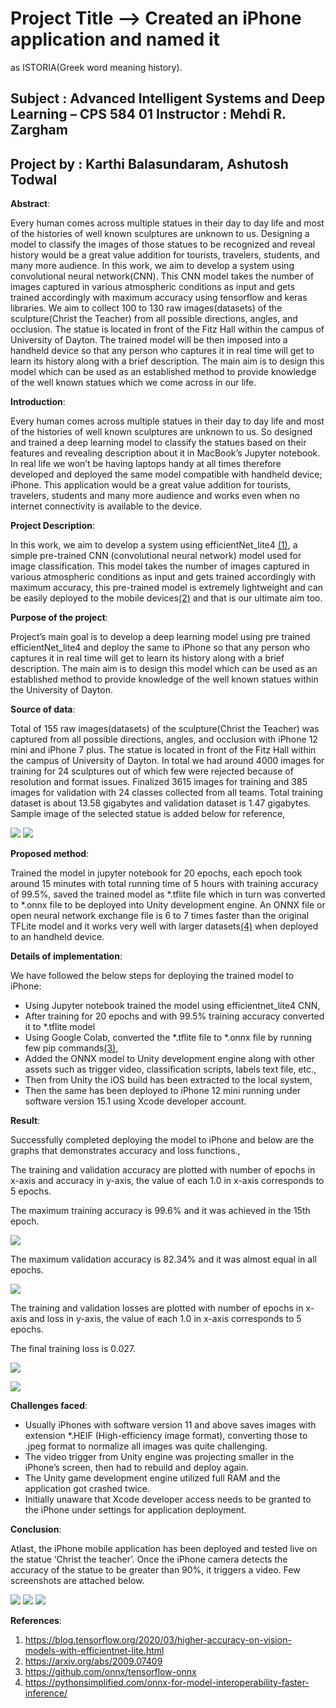 ﻿# Project Title --> Created an iPhone application and named it 
as ISTORIA(Greek word meaning history).

## Subject : Advanced Intelligent Systems and Deep Learning – CPS 584 01 Instructor : Mehdi R. Zargham 

## Project by : Karthi Balasundaram, Ashutosh Todwal 

**Abstract**:

Every human comes across multiple statues in their day to day life and most of the histories of well known sculptures are unknown to us. Designing a model to classify the images of those statues to be recognized and reveal history would be a great value addition for tourists, travelers, students, and many more audience. In this work, we aim to develop a system using convolutional neural network(CNN). This CNN model takes the number of images captured in various atmospheric conditions as input and gets trained accordingly with maximum accuracy using tensorflow and keras libraries. We aim to collect 100 to 130 raw images(datasets) of the sculpture(Christ the Teacher) from all possible directions, angles, and occlusion. The statue is located in front of the Fitz Hall within the campus of University of Dayton. The trained model will be then imposed into a handheld device so that any person who captures it in real time will get  to learn its history along with a brief description. The main aim is to design this model which can be used as an established method to provide knowledge of the well known statues which we come across in our life.

**Introduction**: 

Every human comes across multiple statues in their day to day life and most of the histories of well known sculptures are unknown to us. So designed and trained a deep learning model to classify the statues based on their features and revealing description about it in MacBook’s Jupyter notebook. In real life we won’t be having laptops handy at all times therefore developed and deployed the same model compatible with handheld device; iPhone. This application would be a great value addition for tourists, travelers, students and many more audience and works even when no internet connectivity is available to the device. 

**Project Description**: 

In this work, we aim to develop a system using efficientNet\_lite4 [(1)](#_page4_x69.00_y422.00), a simple pre-trained CNN (convolutional neural network) model used for image classification. This model takes the number of images captured in various atmospheric conditions as input and gets trained accordingly with maximum accuracy, this pre-trained model is extremely lightweight and can be easily deployed to the mobile devices[(2)](#_page4_x69.00_y448.00) and that is our ultimate aim too. 

**Purpose of the project**: 

Project’s  main  goal  is  to  develop  a  deep  learning  model  using  pre  trained efficientNet\_lite4 and deploy the same to iPhone so that any person who captures it in real time will get to learn its history along with a brief description. The main aim is to design this model which can be used as an established method to provide knowledge of the well known statues within the University of Dayton. 

**Source of data**: 

Total of 155 raw images(datasets) of the sculpture(Christ the Teacher) was captured from all possible directions, angles, and occlusion with iPhone 12 mini and iPhone 7 plus. The statue is located in front of the Fitz Hall within the campus of University of Dayton. In total we had around 4000 images for training for 24 sculptures out of which few were rejected because of resolution and format issues. Finalized 3615 images for training and 385 images for validation with 24 classes collected from all teams. Total training dataset is about 13.58 gigabytes and validation dataset is 1.47 gigabytes. Sample image of the selected statue is added below for reference, 

![](images/001.png) ![](images/002.png)

**Proposed method**: 

Trained the model in jupyter notebook for 20 epochs, each epoch took around 15 minutes with total running time of 5 hours with training accuracy of 99.5%, saved the trained model as \*.tflite file which in turn was converted to \*.onnx file to be deployed into Unity development engine. An ONNX file or open neural network exchange file is 6 to 7 times faster than the original TFLite model and it works very well with larger datasets[(4)](#_page4_x69.00_y475.00) when deployed to an handheld device. 

**Details of implementation**: 

We have followed the below steps for deploying the trained model to iPhone: 

- Using Jupyter notebook trained the model using efficientnet\_lite4 CNN, 
- After training for 20 epochs and with 99.5% training accuracy converted it to \*.tflite model 
- Using Google Colab, converted the \*.tflite file to \*.onnx file by running few pip commands[(3)](#_page4_x69.00_y462.00), 
- Added the ONNX model to Unity development engine along with other assets such as trigger video, classification scripts, labels text file, etc., 
- Then from Unity the iOS build has been extracted to the local system, 
- Then the same has been deployed to iPhone 12 mini running under software version 15.1 using Xcode developer account. 

**Result**: 

Successfully completed deploying the model to iPhone and below are the graphs that demonstrates accuracy and loss functions., 

The training and validation accuracy are plotted with number of epochs in x-axis and accuracy in y-axis, the value of each 1.0 in x-axis corresponds to 5 epochs. 

The maximum training accuracy is 99.6% and it was achieved in the 15th epoch. 

![](images/003.jpeg)

The maximum validation accuracy is 82.34% and it was almost equal in all epochs. 

![](images/004.jpeg)

The training and validation losses are plotted with number of epochs in x-axis and loss in y-axis, the value of each 1.0 in x-axis corresponds to 5 epochs. 

The final training loss is 0.027. 

![](images/005.jpeg)

![](images/006.jpeg)

**Challenges faced**: 

- Usually iPhones with software version 11 and above saves images with extension \*.HEIF (High-efficiency image format), converting those to .jpeg format to normalize all images was quite challenging. 
- The video trigger from Unity engine was projecting smaller in the iPhone’s screen, then had to rebuild and deploy again. 
- The Unity game development engine utilized full RAM and the application got crashed twice. 
- Initially unaware that Xcode developer access needs to be granted to the iPhone under settings for application deployment. 

**Conclusion**: 

Atlast, the iPhone mobile application has been deployed and tested live on the statue ‘Christ the teacher’. Once the iPhone camera detects the accuracy of the statue to be greater than 90%, it triggers a video. Few screenshots are attached below. 

![](images/007.png) ![](images/008.png) ![](images/009.png)

**References**: 

1. [https://blog.tensorflow.org/2020/03/higher-accuracy-on-vision-models-with-efficientnet-lite.html ](https://blog.tensorflow.org/2020/03/higher-accuracy-on-vision-models-with-efficientnet-lite.html)
1. [https://arxiv.org/abs/2009.07409 ](https://arxiv.org/abs/2009.07409)
1. [https://github.com/onnx/tensorflow-onnx ](https://github.com/onnx/tensorflow-onnx)
1. [https://pythonsimplified.com/onnx-for-model-interoperability-faster-inference/ ](https://pythonsimplified.com/onnx-for-model-interoperability-faster-inference/)

